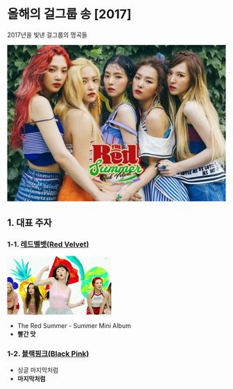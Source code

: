 # 올해의 걸그룹 송 [2017]
2017년을 빛낸 걸그룹의 명곡들

![redvelvet](./Red-Velvet1.jpg)

## 1. 대표 주자


### 1-1. [레드벨벳(Red Velvet)](http://www.melon.com/artist/detail.htm?artistId=780066)
![rv1](./rv1.gif)

- The Red Summer - Summer Mini Album
- **빨간 맛**


### 1-2. [블랙핑크(Black Pink)](http://www.melon.com/artist/timeline.htm?artistId=995169)

- 싱글 마지막처럼
- **마지막처럼**
